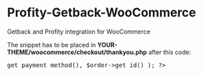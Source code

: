 # Profity-Getback-WooCommerce
Getback and Profity integration for WooCommerce

The snippet has to be placed in **YOUR-THEME/woocommerce/checkout/thankyou.php** after this code:
<pre><?php do_action( 'woocommerce_thankyou_' . $order->get_payment_method(), $order->get_id() ); ?></pre>
